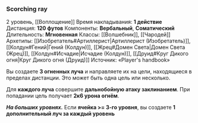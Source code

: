 ### Scorching ray

2 уровень, [[Воплощение]]
Время накладывания: **1 действие**
Дистанция: **120 футов**
Компоненты: **Вербальный**, **Соматический**
Длительность: **Мгновенная**
Классы: [[Волшебник]], [[Чародей]]
Архетипы: [[Изобретатель#Артиллерист|Артиллерист (Изобретатель)]], [[Колдун#Гений|Гений (Колдун)]], [[Жрец#Домен Света|Домен Света (Жрец)]], [[Колдун#Исчадие|Исчадие (Колдун)]], [[Друид#Круг Дикого огня|Круг Дикого огня (Друид)]]
Источник: «Player's handbook»

Вы создаете **3 огненных луча** и направляете их на цели, находящиеся в пределах дистанции. Это может быть одна цель или несколько.

Для **каждого луча** совершите **дальнобойную атаку заклинанием**. При попадании цель получает **2к6 урона огнём**.

**_На больших уровнях._** Если **ячейка >= 3-го уровня**, вы создаете **1 дополнительный луч за каждый уровень**